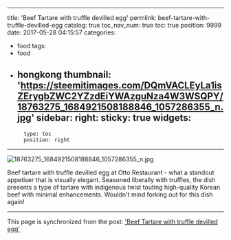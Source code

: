 
---
title: 'Beef Tartare with truffle devilled egg'
permlink: beef-tartare-with-truffle-devilled-egg
catalog: true
toc_nav_num: true
toc: true
position: 9999
date: 2017-05-28 04:15:57
categories:
- food
tags:
- food
- hongkong
thumbnail: 'https://steemitimages.com/DQmVACLEyLa1isZErygbZWC2YZzdEiYWAzguNza4W3WSQPY/18763275_1684921508188846_1057286355_n.jpg'
sidebar:
    right:
        sticky: true
widgets:
    -
        type: toc
        position: right
---


![18763275_1684921508188846_1057286355_n.jpg](https://steemitimages.com/DQmVACLEyLa1isZErygbZWC2YZzdEiYWAzguNza4W3WSQPY/18763275_1684921508188846_1057286355_n.jpg)

Beef tartare with truffle devilled egg at Otto Restaurant - what a standout appetiser that is visually elegant. Seasoned liberally with truffles, the dish presents a type of tartare with indigenous twist touting high-quality Korean beef with minimal enhancements. Wouldn't mind forking out for this dish again!

- - -

This page is synchronized from the post: ['Beef Tartare with truffle devilled egg'](https://steemit.com/@htliao/beef-tartare-with-truffle-devilled-egg)
